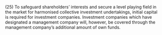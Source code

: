 (25) To safeguard shareholders’ interests and secure a level playing field in the market for harmonised collective investment undertakings, initial capital is required for investment companies. Investment companies which have designated a management company will, however, be covered through the management company’s additional amount of own funds.